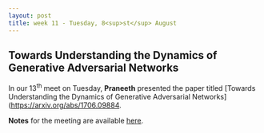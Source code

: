 ```yaml
---
layout: post
title: week 11 - Tuesday, 8<sup>st</sup> August
---
```

## Towards Understanding the Dynamics of Generative Adversarial Networks

In our 13<sup>th</sup> meet on Tuesday, **Praneeth** presented the paper titled [Towards Understanding the Dynamics of Generative Adversarial Networks](https://arxiv.org/abs/1706.09884.

**Notes** for the meeting are available [here](https://drive.google.com/file/d/0B0g1WrxTxIycRGRQZFY5d1d1N1U/view?usp=sharing).
